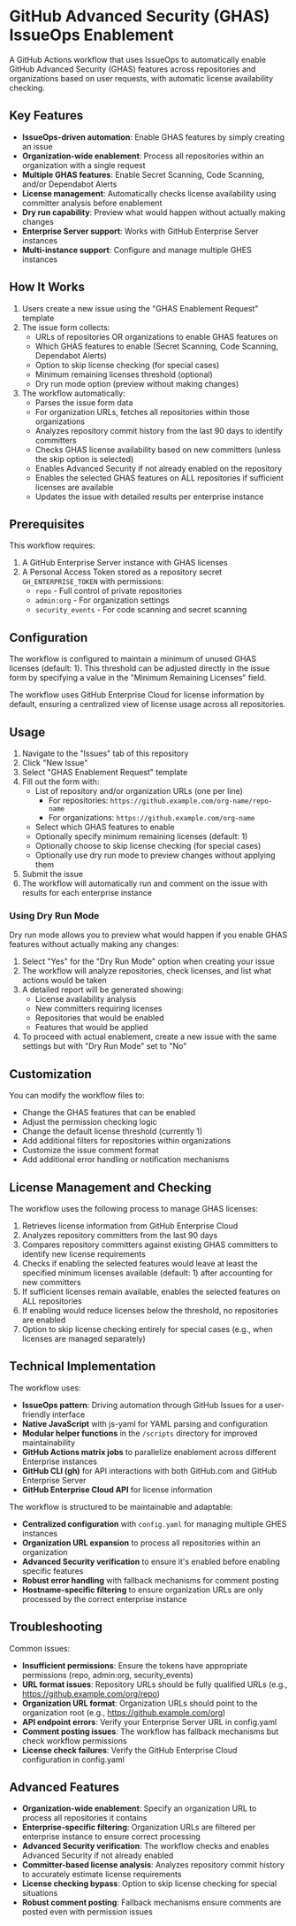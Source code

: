 # GitHub Advanced Security (GHAS) IssueOps Enablement

A GitHub Actions workflow that uses IssueOps to automatically enable GitHub Advanced Security (GHAS) features across repositories and organizations based on user requests, with automatic license availability checking.

## Key Features

- **IssueOps-driven automation**: Enable GHAS features by simply creating an issue
- **Organization-wide enablement**: Process all repositories within an organization with a single request
- **Multiple GHAS features**: Enable Secret Scanning, Code Scanning, and/or Dependabot Alerts
- **License management**: Automatically checks license availability using committer analysis before enablement
- **Dry run capability**: Preview what would happen without actually making changes
- **Enterprise Server support**: Works with GitHub Enterprise Server instances
- **Multi-instance support**: Configure and manage multiple GHES instances

## How It Works

1. Users create a new issue using the "GHAS Enablement Request" template
2. The issue form collects:
   - URLs of repositories OR organizations to enable GHAS features on
   - Which GHAS features to enable (Secret Scanning, Code Scanning, Dependabot Alerts)
   - Option to skip license checking (for special cases)
   - Minimum remaining licenses threshold (optional)
   - Dry run mode option (preview without making changes)
3. The workflow automatically:
   - Parses the issue form data
   - For organization URLs, fetches all repositories within those organizations
   - Analyzes repository commit history from the last 90 days to identify committers
   - Checks GHAS license availability based on new committers (unless the skip option is selected)
   - Enables Advanced Security if not already enabled on the repository
   - Enables the selected GHAS features on ALL repositories if sufficient licenses are available
   - Updates the issue with detailed results per enterprise instance

## Prerequisites

This workflow requires:

1. A GitHub Enterprise Server instance with GHAS licenses
2. A Personal Access Token stored as a repository secret `GH_ENTERPRISE_TOKEN` with permissions:
   - `repo` - Full control of private repositories
   - `admin:org` - For organization settings
   - `security_events` - For code scanning and secret scanning

## Configuration

The workflow is configured to maintain a minimum of unused GHAS licenses (default: 1). This threshold can be adjusted directly in the issue form by specifying a value in the "Minimum Remaining Licenses" field.

The workflow uses GitHub Enterprise Cloud for license information by default, ensuring a centralized view of license usage across all repositories.

## Usage

1. Navigate to the "Issues" tab of this repository
2. Click "New Issue"
3. Select "GHAS Enablement Request" template
4. Fill out the form with:
   - List of repository and/or organization URLs (one per line)
     - For repositories: `https://github.example.com/org-name/repo-name`
     - For organizations: `https://github.example.com/org-name`
   - Select which GHAS features to enable
   - Optionally specify minimum remaining licenses (default: 1)
   - Optionally choose to skip license checking (for special cases)
   - Optionally use dry run mode to preview changes without applying them
5. Submit the issue
6. The workflow will automatically run and comment on the issue with results for each enterprise instance

### Using Dry Run Mode

Dry run mode allows you to preview what would happen if you enable GHAS features without actually making any changes:

1. Select "Yes" for the "Dry Run Mode" option when creating your issue
2. The workflow will analyze repositories, check licenses, and list what actions would be taken
3. A detailed report will be generated showing:
   - License availability analysis
   - New committers requiring licenses
   - Repositories that would be enabled
   - Features that would be applied
4. To proceed with actual enablement, create a new issue with the same settings but with "Dry Run Mode" set to "No"

## Customization

You can modify the workflow files to:
- Change the GHAS features that can be enabled
- Adjust the permission checking logic
- Change the default license threshold (currently 1)
- Add additional filters for repositories within organizations
- Customize the issue comment format
- Add additional error handling or notification mechanisms

## License Management and Checking

The workflow uses the following process to manage GHAS licenses:
1. Retrieves license information from GitHub Enterprise Cloud
2. Analyzes repository committers from the last 90 days
3. Compares repository committers against existing GHAS committers to identify new license requirements
4. Checks if enabling the selected features would leave at least the specified minimum licenses available (default: 1) after accounting for new committers
5. If sufficient licenses remain available, enables the selected features on ALL repositories
6. If enabling would reduce licenses below the threshold, no repositories are enabled
7. Option to skip license checking entirely for special cases (e.g., when licenses are managed separately)

## Technical Implementation

The workflow uses:
- **IssueOps pattern**: Driving automation through GitHub Issues for a user-friendly interface
- **Native JavaScript** with js-yaml for YAML parsing and configuration
- **Modular helper functions** in the `/scripts` directory for improved maintainability
- **GitHub Actions matrix jobs** to parallelize enablement across different Enterprise instances
- **GitHub CLI (gh)** for API interactions with both GitHub.com and GitHub Enterprise Server
- **GitHub Enterprise Cloud API** for license information

The workflow is structured to be maintainable and adaptable:
- **Centralized configuration** with `config.yaml` for managing multiple GHES instances
- **Organization URL expansion** to process all repositories within an organization
- **Advanced Security verification** to ensure it's enabled before enabling specific features
- **Robust error handling** with fallback mechanisms for comment posting
- **Hostname-specific filtering** to ensure organization URLs are only processed by the correct enterprise instance

## Troubleshooting

Common issues:
- **Insufficient permissions**: Ensure the tokens have appropriate permissions (repo, admin:org, security_events)
- **URL format issues**: Repository URLs should be fully qualified URLs (e.g., https://github.example.com/org/repo)
- **Organization URL format**: Organization URLs should point to the organization root (e.g., https://github.example.com/org)
- **API endpoint errors**: Verify your Enterprise Server URL in config.yaml
- **Comment posting issues**: The workflow has fallback mechanisms but check workflow permissions
- **License check failures**: Verify the GitHub Enterprise Cloud configuration in config.yaml

## Advanced Features

- **Organization-wide enablement**: Specify an organization URL to process all repositories it contains
- **Enterprise-specific filtering**: Organization URLs are filtered per enterprise instance to ensure correct processing
- **Advanced Security verification**: The workflow checks and enables Advanced Security if not already enabled
- **Committer-based license analysis**: Analyzes repository commit history to accurately estimate license requirements
- **License checking bypass**: Option to skip license checking for special situations
- **Robust comment posting**: Fallback mechanisms ensure comments are posted even with permission issues